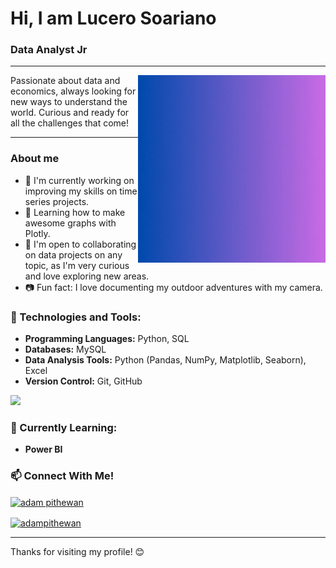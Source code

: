 # Hi, I am Lucero Soariano

### Data Analyst Jr

---

<img align="right" alt="GIF" src="DA.gif" width="300"/>


Passionate about data and economics, always looking for new ways to understand the world. Curious and ready for all the challenges that come!

---
### About me
- 🔭 I'm currently working on improving my skills on time series projects.
- 🌱 Learning how to make awesome graphs with Plotly.
- 👯 I'm open to collaborating on data projects on any topic, as I'm very curious and love exploring new areas.
- 📷 Fun fact: I love documenting my outdoor adventures with my camera.

### 🔧 Technologies and Tools:
- **Programming Languages:** Python, SQL
- **Databases:** MySQL
- **Data Analysis Tools:** Python (Pandas, NumPy, Matplotlib, Seaborn), Excel
- **Version Control:** Git, GitHub
<tr>
        <td style="font-weight: bold; padding-right: 10px; vertical-align: center; border: none;"></td>
        <td><img height="40" src="https://skillicons.dev/icons?i=python,mysql,git,github,visualstudio,"/></td>
    </tr>

<!--### 📝 Últimos Proyectos:
1. **[Proyecto de Análisis de Sentimientos](#):** Análisis de opiniones en redes sociales utilizando Python y Google Colab.
2. **[Encriptador de Texto](#):** Aplicación web para encriptar y desencriptar mensajes, desarrollada en JavaScript, HTML y CSS.
3. **[Juego del Número Secreto](#):** Juego interactivo desarrollado durante el curso de lógica de programación en JavaScript. -->

### 🌱 Currently Learning:
- **Power BI**

### 📫 Connect With Me!
<p align="left">
  <a href="https://www.linkedin.com/in/lucero-soriano-rosajel-/" target="blank"><img align="center"
      src="https://raw.githubusercontent.com/rahuldkjain/github-profile-readme-generator/master/src/images/icons/Social/linked-in-alt.svg"
      alt="adam pithewan" height="30" width="40" /></a>
    </p>
    <p align="left">
    <a href="https://www.hackerrank.com/profile/lu0sorjel" target="blank"><img align="center"
      src="https://raw.githubusercontent.com/rahuldkjain/github-profile-readme-generator/master/src/images/icons/Social/hackerrank.svg"
      alt="adampithewan" height="30" width="40" /></a>
      </p>

<!--- **LinkedIn:** [Mi perfil](https://www.linkedin.com/in/lucero-soriano-rosajel-/)
- **Correo:** lucero.rosajel@gmail.com -->

---

Thanks for visiting my profile! 😊

